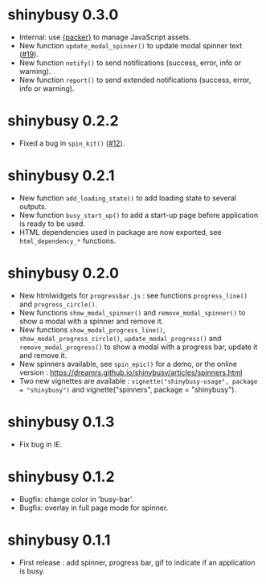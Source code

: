 # shinybusy 0.3.0

* Internal: use [{packer}](https://github.com/JohnCoene/packer) to manage JavaScript assets.
* New function `update_modal_spinner()` to update modal spinner text ([#19](https://github.com/dreamRs/shinybusy/issues/19)).
* New function `notify()` to send notifications (success, error, info or warning).
* New function `report()` to send extended notifications (success, error, info or warning).


# shinybusy 0.2.2

* Fixed a bug in `spin_kit()` ([#12](https://github.com/dreamRs/shinybusy/issues/12)).


# shinybusy 0.2.1

* New function `add_loading_state()` to add loading state to several outputs.
* New function `busy_start_up()` to add a start-up page before application is ready to be used.
* HTML dependencies used in package are now exported, see `html_dependency_*` functions.


# shinybusy 0.2.0

* New htmlwidgets for `progressbar.js` : see functions `progress_line()` and `progress_circle()`.
* New functions `show_modal_spinner()` and `remove_modal_spinner()` to show a modal with a spinner and remove it.
* New functions `show_modal_progress_line()`, `show_modal_progress_circle()`, `update_modal_progress()` and `remove_modal_progress()` to show a modal with a progress bar, update it and remove it.
* New spinners available, see `spin_epic()` for a demo, or the online version : https://dreamrs.github.io/shinybusy/articles/spinners.html
* Two new vignettes are available : `vignette("shinybusy-usage", package = "shinybusy")` and vignette("spinners", package = "shinybusy").


# shinybusy 0.1.3

* Fix bug in IE.


# shinybusy 0.1.2

* Bugfix: change color in 'busy-bar'.
* Bugfix: overlay in full page mode for spinner.


# shinybusy 0.1.1

* First release : add spinner, progress bar, gif to indicate if an application is busy.
